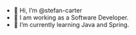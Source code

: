 - 👋 Hi, I’m @stefan-carter
- 👀 I am working as a Software Developer.
- 🌱 I’m currently learning Java and Spring. 

<!---
stefan-carter/stefan-carter is a ✨ special ✨ repository because its `README.md` (this file) appears on your GitHub profile.
You can click the Preview link to take a look at your changes.
--->
